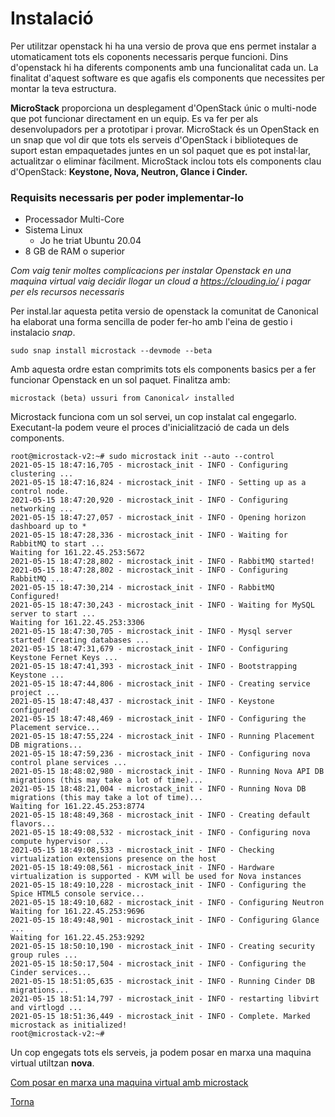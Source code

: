# Instalació

Per utilitzar openstack hi ha una versio de prova que ens permet instalar a
utomaticament tots els coponents necessaris perque funcioni. Dins d'openstack hi
 ha diferents components amb una funcionalitat cada un. La finalitat d'aquest 
software es que agafis els components que necessites per montar la teva estructura.


**MicroStack** proporciona un desplegament d'OpenStack únic o multi-node que pot 
funcionar directament en un equip. Es va fer per als desenvolupadors per a 
prototipar i provar. MicroStack és un OpenStack en un snap que vol dir 
que tots els serveis d'OpenStack i biblioteques de suport estan empaquetades 
juntes en un sol paquet que es pot instal·lar, actualitzar o eliminar fàcilment. 
MicroStack inclou tots els components clau d'OpenStack: **Keystone, Nova, Neutron, 
Glance i Cinder.**

### Requisits necessaris per poder implementar-lo
* Processador Multi-Core
* Sistema Linux 
	* Jo he triat Ubuntu 20.04
* 8 GB de RAM o superior

*Com vaig tenir moltes complicacions per instalar Openstack en una maquina virtual
vaig decidir llogar un cloud a https://clouding.io/ i pagar per els recursos 
necessaris*

Per instal.lar aquesta petita versio de openstack la comunitat de Canonical ha 
elaborat una forma sencilla de poder fer-ho amb l'eina de gestio i instalacio *snap*.

```sudo snap install microstack --devmode --beta```

Amb aquesta ordre estan comprimits tots els components basics per a fer funcionar
Openstack en un sol paquet. Finalitza  amb:

```microstack (beta) ussuri from Canonical✓ installed```

Microstack funciona com un sol servei, un cop instalat cal engegarlo. Executant-la
podem veure el proces d'inicialització de cada un dels components.

```
root@microstack-v2:~# sudo microstack init --auto --control
2021-05-15 18:47:16,705 - microstack_init - INFO - Configuring clustering ...
2021-05-15 18:47:16,824 - microstack_init - INFO - Setting up as a control node.
2021-05-15 18:47:20,920 - microstack_init - INFO - Configuring networking ...
2021-05-15 18:47:27,057 - microstack_init - INFO - Opening horizon dashboard up to *
2021-05-15 18:47:28,336 - microstack_init - INFO - Waiting for RabbitMQ to start ...
Waiting for 161.22.45.253:5672
2021-05-15 18:47:28,802 - microstack_init - INFO - RabbitMQ started!
2021-05-15 18:47:28,802 - microstack_init - INFO - Configuring RabbitMQ ...
2021-05-15 18:47:30,214 - microstack_init - INFO - RabbitMQ Configured!
2021-05-15 18:47:30,243 - microstack_init - INFO - Waiting for MySQL server to start ...
Waiting for 161.22.45.253:3306
2021-05-15 18:47:30,705 - microstack_init - INFO - Mysql server started! Creating databases ...
2021-05-15 18:47:31,679 - microstack_init - INFO - Configuring Keystone Fernet Keys ...
2021-05-15 18:47:41,393 - microstack_init - INFO - Bootstrapping Keystone ...
2021-05-15 18:47:44,806 - microstack_init - INFO - Creating service project ...
2021-05-15 18:47:48,437 - microstack_init - INFO - Keystone configured!
2021-05-15 18:47:48,469 - microstack_init - INFO - Configuring the Placement service...
2021-05-15 18:47:55,224 - microstack_init - INFO - Running Placement DB migrations...
2021-05-15 18:47:59,236 - microstack_init - INFO - Configuring nova control plane services ...
2021-05-15 18:48:02,980 - microstack_init - INFO - Running Nova API DB migrations (this may take a lot of time)...
2021-05-15 18:48:21,004 - microstack_init - INFO - Running Nova DB migrations (this may take a lot of time)...
Waiting for 161.22.45.253:8774
2021-05-15 18:48:49,368 - microstack_init - INFO - Creating default flavors...
2021-05-15 18:49:08,532 - microstack_init - INFO - Configuring nova compute hypervisor ...
2021-05-15 18:49:08,533 - microstack_init - INFO - Checking virtualization extensions presence on the host
2021-05-15 18:49:08,561 - microstack_init - INFO - Hardware virtualization is supported - KVM will be used for Nova instances
2021-05-15 18:49:10,228 - microstack_init - INFO - Configuring the Spice HTML5 console service...
2021-05-15 18:49:10,682 - microstack_init - INFO - Configuring Neutron
Waiting for 161.22.45.253:9696
2021-05-15 18:49:48,901 - microstack_init - INFO - Configuring Glance ...
Waiting for 161.22.45.253:9292
2021-05-15 18:50:10,190 - microstack_init - INFO - Creating security group rules ...
2021-05-15 18:50:17,504 - microstack_init - INFO - Configuring the Cinder services...
2021-05-15 18:51:05,635 - microstack_init - INFO - Running Cinder DB migrations...
2021-05-15 18:51:14,797 - microstack_init - INFO - restarting libvirt and virtlogd ...
2021-05-15 18:51:36,449 - microstack_init - INFO - Complete. Marked microstack as initialized!
root@microstack-v2:~#
```

Un cop engegats tots els serveis, ja podem posar en marxa una maquina virtual
utiltzan **nova**.

[Com posar en marxa una maquina virtual amb microstack](demo.md)















[Torna](README.md)























